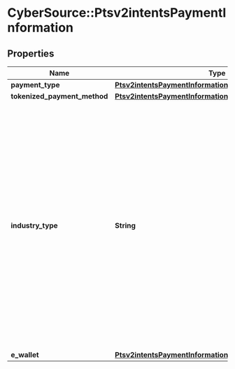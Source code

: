 # CyberSource::Ptsv2intentsPaymentInformation

## Properties
Name | Type | Description | Notes
------------ | ------------- | ------------- | -------------
**payment_type** | [**Ptsv2intentsPaymentInformationPaymentType**](Ptsv2intentsPaymentInformationPaymentType.md) |  | [optional] 
**tokenized_payment_method** | [**Ptsv2intentsPaymentInformationTokenizedPaymentMethod**](Ptsv2intentsPaymentInformationTokenizedPaymentMethod.md) |  | [optional] 
**industry_type** | **String** | Indicates the industry type. Possible Values: - \&quot;Events\&quot; - \&quot;Ticketing\&quot; - \&quot;Fuel\&quot; - \&quot;GAMING\&quot; - \&quot;DIGITAL GOODS\&quot; - \&quot;TELCO\&quot; - \&quot;Token Service Providers\&quot; - \&quot;Gambling\&quot; - \&quot;CFDs\&quot; - \&quot;car rental\&quot; - \&quot;hotel\&quot; - \&quot;transportation\&quot; - \&quot;travel package\&quot; - \&quot;Cruise Line\&quot; - \&quot;P2P\&quot; - \&quot;Retail\&quot; - \&quot;Food\&quot; - \&quot;Groceries\&quot; - \&quot;Ride Sharing\&quot; - \&quot;Taxi\&quot; - \&quot;Remittance\&quot; - \&quot;Crypto\&quot; - \&quot;Marketplaces\&quot;  | [optional] 
**e_wallet** | [**Ptsv2intentsPaymentInformationEWallet**](Ptsv2intentsPaymentInformationEWallet.md) |  | [optional] 


